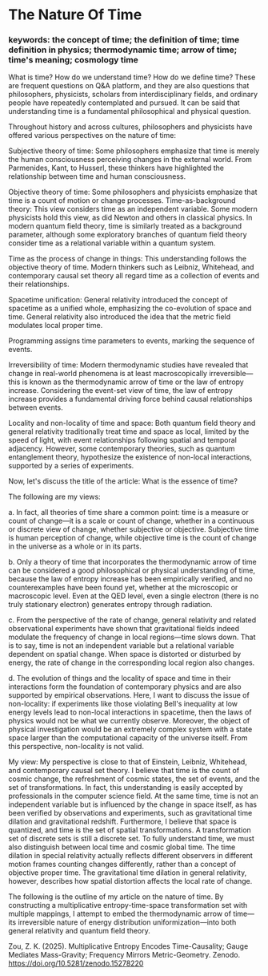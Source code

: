 # The Nature Of Time

### keywords: the concept of time; the definition of time; time definition in physics; thermodynamic time; arrow of time; time's meaning; cosmology time

What is time? How do we understand time? How do we define time? These are frequent questions on Q&A platform, and they are also questions that philosophers, physicists, scholars from interdisciplinary fields, and ordinary people have repeatedly contemplated and pursued. It can be said that understanding time is a fundamental philosophical and physical question.

Throughout history and across cultures, philosophers and physicists have offered various perspectives on the nature of time:

Subjective theory of time: Some philosophers emphasize that time is merely the human consciousness perceiving changes in the external world. From Parmenides, Kant, to Husserl, these thinkers have highlighted the relationship between time and human consciousness.


Objective theory of time: Some philosophers and physicists emphasize that time is a count of motion or change processes.
Time-as-background theory: This view considers time as an independent variable. Some modern physicists hold this view, as did Newton and others in classical physics. In modern quantum field theory, time is similarly treated as a background parameter, although some exploratory branches of quantum field theory consider time as a relational variable within a quantum system.

Time as the process of change in things: This understanding follows the objective theory of time. Modern thinkers such as Leibniz, Whitehead, and contemporary causal set theory all regard time as a collection of events and their relationships.

Spacetime unification: General relativity introduced the concept of spacetime as a unified whole, emphasizing the co-evolution of space and time. General relativity also introduced the idea that the metric field modulates local proper time.

Programming assigns time parameters to events, marking the sequence of events.

Irreversibility of time: Modern thermodynamic studies have revealed that change in real-world phenomena is at least macroscopically irreversible—this is known as the thermodynamic arrow of time or the law of entropy increase. Considering the event-set view of time, the law of entropy increase provides a fundamental driving force behind causal relationships between events.

Locality and non-locality of time and space: Both quantum field theory and general relativity traditionally treat time and space as local, limited by the speed of light, with event relationships following spatial and temporal adjacency. However, some contemporary theories, such as quantum entanglement theory, hypothesize the existence of non-local interactions, supported by a series of experiments.

Now, let's discuss the title of the article: What is the essence of time?

The following are my views:

a. In fact, all theories of time share a common point: time is a measure or count of change—it is a scale or count of change, whether in a continuous or discrete view of change, whether subjective or objective. Subjective time is human perception of change, while objective time is the count of change in the universe as a whole or in its parts.

b. Only a theory of time that incorporates the thermodynamic arrow of time can be considered a good philosophical or physical understanding of time, because the law of entropy increase has been empirically verified, and no counterexamples have been found yet, whether at the microscopic or macroscopic level. Even at the QED level, even a single electron (there is no truly stationary electron) generates entropy through radiation.

c. From the perspective of the rate of change, general relativity and related observational experiments have shown that gravitational fields indeed modulate the frequency of change in local regions—time slows down. That is to say, time is not an independent variable but a relational variable dependent on spatial change. When space is distorted or disturbed by energy, the rate of change in the corresponding local region also changes.

d. The evolution of things and the locality of space and time in their interactions form the foundation of contemporary physics and are also supported by empirical observations. Here, I want to discuss the issue of non-locality: if experiments like those violating Bell's inequality at low energy levels lead to non-local interactions in spacetime, then the laws of physics would not be what we currently observe. Moreover, the object of physical investigation would be an extremely complex system with a state space larger than the computational capacity of the universe itself. From this perspective, non-locality is not valid.

My view: My perspective is close to that of Einstein, Leibniz, Whitehead, and contemporary causal set theory. I believe that time is the count of cosmic change, the refreshment of cosmic states, the set of events, and the set of transformations. In fact, this understanding is easily accepted by professionals in the computer science field. At the same time, time is not an independent variable but is influenced by the change in space itself, as has been verified by observations and experiments, such as gravitational time dilation and gravitational redshift. Furthermore, I believe that space is quantized, and time is the set of spatial transformations. A transformation set of discrete sets is still a discrete set. To fully understand time, we must also distinguish between local time and cosmic global time. The time dilation in special relativity actually reflects different observers in different motion frames counting changes differently, rather than a concept of objective proper time. The gravitational time dilation in general relativity, however, describes how spatial distortion affects the local rate of change.

The following is the outline of my article on the nature of time. By constructing a multiplicative entropy-time-space transformation set with multiple mappings, I attempt to embed the thermodynamic arrow of time—its irreversible nature of energy distribution uniformization—into both general relativity and quantum field theory.

Zou, Z. K. (2025). Multiplicative Entropy Encodes Time-Causality; Gauge Mediates Mass-Gravity; Frequency Mirrors Metric-Geometry. Zenodo. https://doi.org/10.5281/zenodo.15278220

